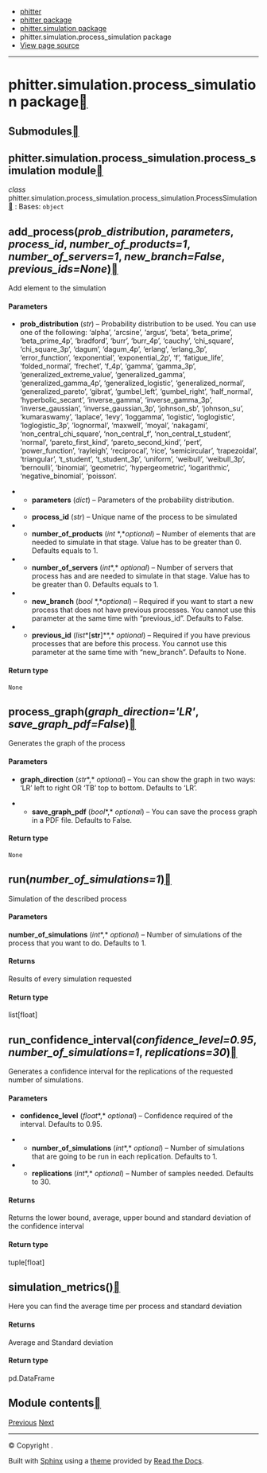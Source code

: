 * [phitter](modules.html)
* [phitter package](phitter.html)
* [phitter.simulation package](phitter.simulation.html)
* phitter.simulation.process\_simulation package
* [View page source](_sources/phitter.simulation.process_simulation.rst.txt)

---

# phitter.simulation.process\_simulation package[](#phitter-simulation-process-simulation-package "Link to this heading")

## Submodules[](#submodules "Link to this heading")

## phitter.simulation.process\_simulation.process\_simulation module[](#module-phitter.simulation.process_simulation.process_simulation "Link to this heading")

*class* phitter.simulation.process\_simulation.process\_simulation.ProcessSimulation[](#phitter.simulation.process_simulation.process_simulation.ProcessSimulation "Link to this definition")
:   Bases: `object`

## add\_process(*prob\_distribution*, *parameters*, *process\_id*, *number\_of\_products=1*, *number\_of\_servers=1*, *new\_branch=False*, *previous\_ids=None*)[](#phitter.simulation.process_simulation.process_simulation.ProcessSimulation.add_process "Link to this definition")
Add element to the simulation

#### Parameters
* **prob\_distribution** (*str*) – Probability distribution to be used. You can use one of the following: ‘alpha’, ‘arcsine’, ‘argus’, ‘beta’, ‘beta\_prime’, ‘beta\_prime\_4p’, ‘bradford’, ‘burr’, ‘burr\_4p’, ‘cauchy’, ‘chi\_square’, ‘chi\_square\_3p’, ‘dagum’, ‘dagum\_4p’, ‘erlang’, ‘erlang\_3p’, ‘error\_function’, ‘exponential’, ‘exponential\_2p’, ‘f’, ‘fatigue\_life’, ‘folded\_normal’, ‘frechet’, ‘f\_4p’, ‘gamma’, ‘gamma\_3p’, ‘generalized\_extreme\_value’, ‘generalized\_gamma’, ‘generalized\_gamma\_4p’, ‘generalized\_logistic’, ‘generalized\_normal’, ‘generalized\_pareto’, ‘gibrat’, ‘gumbel\_left’, ‘gumbel\_right’, ‘half\_normal’, ‘hyperbolic\_secant’, ‘inverse\_gamma’, ‘inverse\_gamma\_3p’, ‘inverse\_gaussian’, ‘inverse\_gaussian\_3p’, ‘johnson\_sb’, ‘johnson\_su’, ‘kumaraswamy’, ‘laplace’, ‘levy’, ‘loggamma’, ‘logistic’, ‘loglogistic’, ‘loglogistic\_3p’, ‘lognormal’, ‘maxwell’, ‘moyal’, ‘nakagami’, ‘non\_central\_chi\_square’, ‘non\_central\_f’, ‘non\_central\_t\_student’, ‘normal’, ‘pareto\_first\_kind’, ‘pareto\_second\_kind’, ‘pert’, ‘power\_function’, ‘rayleigh’, ‘reciprocal’, ‘rice’, ‘semicircular’, ‘trapezoidal’, ‘triangular’, ‘t\_student’, ‘t\_student\_3p’, ‘uniform’, ‘weibull’, ‘weibull\_3p’, ‘bernoulli’, ‘binomial’, ‘geometric’, ‘hypergeometric’, ‘logarithmic’, ‘negative\_binomial’, ‘poisson’.
- * **parameters** (*dict*) – Parameters of the probability distribution.
- * **process\_id** (*str*) – Unique name of the process to be simulated
- * **number\_of\_products** (*int* *,**optional*) – Number of elements that are needed to simulate in that stage. Value has to be greater than 0. Defaults equals to 1.
- * **number\_of\_servers** (*int**,* *optional*) – Number of servers that process has and are needed to simulate in that stage. Value has to be greater than 0. Defaults equals to 1.
- * **new\_branch** (*bool* *,**optional*) – Required if you want to start a new process that does not have previous processes. You cannot use this parameter at the same time with “previous\_id”. Defaults to False.
- * **previous\_id** (*list**[**str**]**,* *optional*) – Required if you have previous processes that are before this process. You cannot use this parameter at the same time with “new\_branch”. Defaults to None.

#### Return type
`None`

## process\_graph(*graph\_direction='LR'*, *save\_graph\_pdf=False*)[](#phitter.simulation.process_simulation.process_simulation.ProcessSimulation.process_graph "Link to this definition")
Generates the graph of the process

#### Parameters
* **graph\_direction** (*str**,* *optional*) – You can show the graph in two ways: ‘LR’ left to right OR ‘TB’ top to bottom. Defaults to ‘LR’.
- * **save\_graph\_pdf** (*bool**,* *optional*) – You can save the process graph in a PDF file. Defaults to False.

#### Return type
`None`

## run(*number\_of\_simulations=1*)[](#phitter.simulation.process_simulation.process_simulation.ProcessSimulation.run "Link to this definition")
Simulation of the described process

#### Parameters
**number\_of\_simulations** (*int**,* *optional*) – Number of simulations of the process that you want to do. Defaults to 1.

#### Returns
Results of every simulation requested

#### Return type
list[float]

## run\_confidence\_interval(*confidence\_level=0.95*, *number\_of\_simulations=1*, *replications=30*)[](#phitter.simulation.process_simulation.process_simulation.ProcessSimulation.run_confidence_interval "Link to this definition")
Generates a confidence interval for the replications of the requested number of simulations.

#### Parameters
* **confidence\_level** (*float**,* *optional*) – Confidence required of the interval. Defaults to 0.95.
- * **number\_of\_simulations** (*int**,* *optional*) – Number of simulations that are going to be run in each replication. Defaults to 1.
- * **replications** (*int**,* *optional*) – Number of samples needed. Defaults to 30.

#### Returns
Returns the lower bound, average, upper bound and standard deviation of the confidence interval

#### Return type
tuple[float]

## simulation\_metrics()[](#phitter.simulation.process_simulation.process_simulation.ProcessSimulation.simulation_metrics "Link to this definition")
Here you can find the average time per process and standard deviation

#### Returns
Average and Standard deviation

#### Return type
pd.DataFrame

## Module contents[](#module-phitter.simulation.process_simulation "Link to this heading")

[Previous](phitter.simulation.own_distribution.html "phitter.simulation.own_distribution package")
[Next](phitter.simulation.queueing_simulation.html "phitter.simulation.queueing_simulation package")

---

© Copyright .

Built with [Sphinx](https://www.sphinx-doc.org/) using a
[theme](https://github.com/readthedocs/sphinx_rtd_theme)
provided by [Read the Docs](https://readthedocs.org).